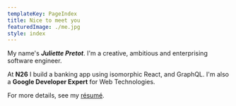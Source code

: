 ```yaml
---
templateKey: PageIndex
title: Nice to meet you
featuredImage: ./me.jpg
style: index
---
```


My name's **_Juliette Pretot_**. I'm a creative, ambitious and enterprising software engineer.

At **N26** I build a banking app using isomorphic React, and GraphQL. I'm also a **Google Developer Expert** for Web Technologies.

<span class="secondary-text">

For more details, see my [ré­sumé](/about/cv).

</span>
